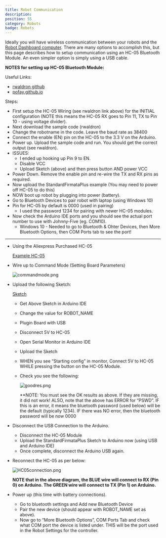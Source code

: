 ```yaml
---
title: Robot Communication
description: 
position: 55
category: Robots
badge: Robots
---
```


<alert type="info">
    Ideally you will have wireless communication between your robots and the <a href="/robot-dashboard">Robot Dashboard computer</a>. There are many options to accomplish this, but this page describes how to setup communication using an <span class="font-bold">HC-05 Bluetooth Module</span>. An even simpler option is simply using a USB cable.
</alert>

**NOTES for setting up HC-05 Bluetooth Module:**

Useful Links:

- [rwaldron github](https://github.com/rwaldron/johnny-five/wiki/Getting-Started-with-Johnny-Five-and-HC-05-Bluetooth-Serial-Port-Module)
- [pofay.github.io]([https://pofay.github.io/2018/11/08/setup-wireless-tethering-for-johnny-five-in-arduino-using-hc05-BT.html](https://pofay.github.io/2018/11/08/setup-wireless-tethering-for-johnny-five-in-arduino-using-hc05-BT.html))

Steps:

- First setup the HC-05 Wiring (see rwaldron link above) for the INITIAL configuration (NOTE this means the HC-05 RX goes to Pin 11, TX to Pin 10 - using voltage divider).
- Next download the sample code (rwaldron)
- Change the robotname in the code. Leave the baud rate as 38400
- Connect the enable (EN) pin on the HC-05 to the 3.3 V on the Arduino.
- Power up. Upload the sample code and run. You should get the correct output (see rwaldron).
- ISSUES:
    - I ended up hooking up Pin 9 to EN.
    - Disable VCC
    - Upload Sketch (above) and then press button AND power VCC
- Power Down. Remove the enable pin and re-wire the TX and RX pins as required.
- Now upload the StandardFirmataPlus example (You may need to power off HC-05 to do this)
- NOW boot up robot by plugging into power (battery).
- Go to Bluetooth Devices to pair robot with laptop (using Windows 10)
- Pin for HC-05 by default is 0000 (used in pairing)
    - I used the password 1234 for pairing with newer HC-05 modules.
- Now check the Arduino IDE ports and you should see the actual port number to use with Johnny-Five (eg. COM10).
    - Windows 10 - Needed to go to Bluetooth & Ohter Devices, then More Bluetooth Options, then COM Ports tab to see the port!

<hr/>

- Using the Aliexpress Purchased HC-05
    
    [Example HC-05](https://www.aliexpress.com/item/32786773297.html?spm=a2g0o.9042311.0.0.1cd34c4dm6O6L3](https://www.aliexpress.com/item/32786773297.html?spm=a2g0o.9042311.0.0.1cd34c4dm6O6L3))
    
- Wire up to Command Mode (Setting Board Parameters)
    
    ![commandmode.png](/images/commandmode.png)
    
- Upload the following Sketch:
    
    [Sketch](https://s3-us-west-2.amazonaws.com/secure.notion-static.com/284b9be2-25db-4a01-8d0d-5c17d7585967/SETUPHC05.ino)
    
    - Get Above Sketch in Arduino IDE
    - Change the value for ROBOT_NAME
    - Plugin Board with USB
    - Disconnect 5V to HC-05
    - Open Serial Monitor in Arduino IDE
    - Upload the Sketch
    - WHEN you see “Starting config” in monitor, Connect 5V to HC-05 WHILE pressing the button on the HC-05 Module.
    - Check you see the following:
        
        ![goodres.png](/images/goodres.png)
        
        **NOTE: You must see the OK results as above. If they are missing, it did not work! ALSO, note that the above has ERROR for “PSWD”. IF this is an error, it means the bluetooth password (used below) will be the default (typically 1234). IF there was NO error, then the bluetooth password will be now 0000
        
- Disconnect the USB Connection to the Arduino.
    - Disconnect the HC-05 Module
    - Upload the StandardFirmataPlus Sketch to Arduino now (using USB and Arduino IDE)
    - Once complete, disconnect the Arduino USB again.
- Reconnect the HC-05 as per below:
    
    ![HC05connection.png](/images/HC05connection.png)
    
    **NOTE that in the above diagram, the BLUE wire will connect to RX (Pin 0) on Arduino. The GREEN wire will connect to TX (Pin 1) on Arduino.**
    
- Power up (this time with battery connections).
    - Go to bluetooth settings and Add new Bluetooth Device
    - Pair the new device (should appear with ROBOT_NAME set as above).
    - Now go to “More Bluetooth Options”, COM Ports Tab and check what COM port the device is listed under. THIS will be the port used in the Robot Settings for the controller.